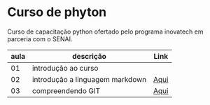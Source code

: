 # Curso de phyton

Curso de capacitação python ofertado pelo programa inovatech em parceria com o SENAI.

|aula| descrição | Link |
| - | - | - |
| 01 | introdução ao curso | |
| 02 | introdução a linguagem markdown | [Aqui](./aulaMarkdown.MD) |
| 03 | compreendendo GIT | [Aqui](./aulaGit.md) |
